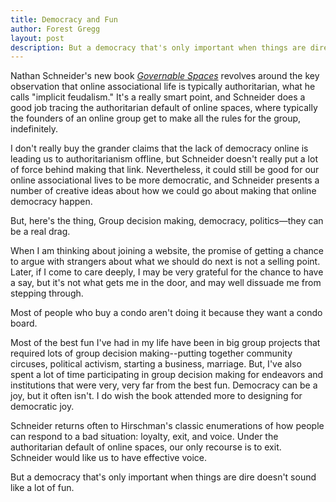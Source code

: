 ```yaml
---
title: Democracy and Fun
author: Forest Gregg
layout: post 
description: But a democracy that's only important when things are dire doesn't sound like a lot of fun.
---
```


Nathan Schneider's new book [*Governable
Spaces*](https://nathanschneider.info/books/governable-spaces/_)
revolves around the key observation that online associational life is
typically authoritarian, what he calls "implicit feudalism." It's a
really smart point, and Schneider does a good job tracing the
authoritarian default of online spaces, where typically the founders
of an online group get to make all the rules for the group, indefinitely.

I don't really buy the grander claims that the lack of democracy online is
leading us to authoritarianism offline, but Schneider doesn't really put a lot
of force behind making that link. Nevertheless, it could still be good
for our online associational lives to be more democratic, and
Schneider presents a number of creative ideas about how we could go
about making that online democracy happen.

But, here's the thing, Group decision making, democracy, politics—they
can be a real drag.

When I am thinking about joining a website, the promise of getting a
chance to argue with strangers about what we should do next is not a
selling point. Later, if I come to care deeply, I may be very grateful
for the chance to have a say, but it's not what gets me in the door,
and may well dissuade me from stepping through.

Most of people who buy a condo aren't doing it because they want a
condo board.

Most of the best fun I've had in my life have been in big group
projects that required lots of group decision making--putting together
community circuses, political activism, starting a business,
marriage. But, I've also spent a lot of time participating in group
decision making for endeavors and institutions that were very, very
far from the best fun. Democracy can be a joy, but it often isn't. 
I do wish the book attended more to designing for democratic joy.

Schneider returns often to Hirschman's classic enumerations of how
people can respond to a bad situation: loyalty, exit, and voice. Under
the authoritarian default of online spaces, our only recourse is to
exit. Schneider would like us to have effective voice.

But a democracy that's only important when things are dire doesn't
sound like a lot of fun.

 
